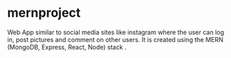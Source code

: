 # mernproject
Web App similar to social media sites like instagram where the user can log in, post pictures and comment on other users. It is created using the MERN (MongoDB, Express, React, Node) stack .
